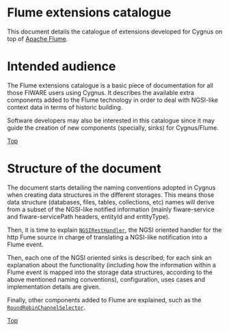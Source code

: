 # <a name="top"></a>Flume extensions catalogue
This document details the catalogue of extensions developed for Cygnus on top of [Apache Flume](https://flume.apache.org/).

# Intended audience
The Flume extensions catalogue is a basic piece of documentation for all those FIWARE users using Cygnus. It describes the available extra components added to the Flume technology in order to deal with NGSI-like context data in terms of historic building.

Software developers may also be interested in this catalogue since it may guide the creation of new components (specially, sinks) for Cygnus/Flume.

[Top](#top)

# Structure of the document
The document starts detailing the naming conventions adopted in Cygnus when creating data structures in the different storages. This means those data structure (databases, files, tables, collections, etc) names will derive from a subset of the NGSI-like notified information (mainly fiware-service and fiware-servicePath headers, entityId and entityType).

Then, it is time to explain [`NGSIRestHandler`](./ngsi_rest_handler.md), the NGSI oriented handler for the http Fume source in charge of translating a NGSI-like notification into a Flume event.

Then, each one of the NGSI oriented sinks is described; for each sink an explanation about the functionality (including how the information within a Flume event is mapped into the storage data structures, according to the above mentioned naming conventions), configuration, uses cases and implementation details are given.

Finally, other components added to Flume are explained, such as the [`RoundRobinChannelSelector`](./round_robin_channel_selector.md).

[Top](#top)
